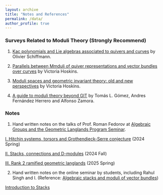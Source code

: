 ```yaml
---
layout: archive
title: "Notes and References"
permalink: /data/
author_profile: true
---
```

### Surveys Related to Moduli Theory (Strongly Recommend)

1. <a href="https://arxiv.org/pdf/1802.09760v1" target="_blank">Kac polynomials and Lie algebras associated to quivers and curves</a> by Olivier Schiffmann.

2. <a href="https://arxiv.org/pdf/1809.05738" target="_blank">Parallels between Mmduli of quiver representations
and vector bundles over curves</a> by Victoria Hoskins.

2. <a href="https://arxiv.org/pdf/2302.14499" target="_blank">Moduli spaces and geometric invariant theory: old and new perspectives</a> by Victoria Hoskins.

4. <a href="https://arxiv.org/pdf/2302.01871" target="_blank">A guide to moduli theory beyond GIT</a> by Tomás L. Gómez, Andres Fernández Herrero and Alfonso Zamora.

### Notes

1. Hand written notes on the talks of Prof. Roman Fedorov at <a href="https://www.mathematics.pitt.edu/content/algebraic-groups-and-geometric-langlands-program" target="_blank">Algebraic Groups and the Geometric Langlands Program Seminar</a>.
 
<a href="/files/Geometric Langlands Program Seminar 1.pdf" target="_blank">I. Hitchin systems, torsors and Grothendieck-Serre conjecture</a> (2024 Spring)

<a href="/files/Geometric Langlands Program Seminar 2.pdf" target="_blank">II. Stacks, connections and D-modules</a> (2024 Fall)

<a href="/files/Geometric Langlands Program Seminar 3.pdf" target="_blank">III. Rank 2 ramified geometric langlands</a> (2025 Spring)

2. Hand written notes on the online seminar by students, including Rahul Singh and I. (Reference: <a href="https://www.cimat.mx/~luis/seminarios/Pilas-algebraicas/neumann-Stacks.pdf" target="_blank">Algebraic stacks and moduli of vector bundles</a>)

<a href="/files/Introduction to stacks.pdf" target="_blank">Introduction to Stacks</a> 
